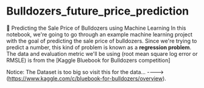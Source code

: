 # Bulldozers_future_price_prediction
 🚜 Predicting the Sale Price of Bulldozers using Machine Learning   In this notebook, we're going to go through an example machine learning project with the goal of predicting the sale price of bulldozers.  Since we're trying to predict a number, this kind of problem is known as a **regression problem**.  The data and evaluation metric we'll be using (root mean square log error or RMSLE) is from the [Kaggle Bluebook for Bulldozers competition]
 
 Notice: The Dataset is too big so visit this for the data... ----> (https://www.kaggle.com/c/bluebook-for-bulldozers/overview).
